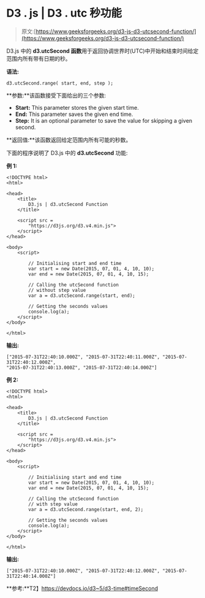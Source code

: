 # D3 . js | D3 . utc 秒功能

> 原文:[https://www.geeksforgeeks.org/d3-js-d3-utcsecond-function/](https://www.geeksforgeeks.org/d3-js-d3-utcsecond-function/)

D3.js 中的 **d3.utcSecond 函数**用于返回协调世界时(UTC)中开始和结束时间给定范围内所有带有日期的秒。

**语法:**

```
d3.utcSecond.range( start, end, step );
```

**参数:**该函数接受下面给出的三个参数:

*   **Start:** This parameter stores the given start time.
*   **End:** This parameter saves the given end time.
*   **Step:** It is an optional parameter to save the value for skipping a given second.

**返回值:**该函数返回给定范围内所有可能的秒数。

下面的程序说明了 D3.js 中的 **d3.utcSecond** 功能:

**例 1:**

```
<!DOCTYPE html>
<html>

<head>
    <title>
        D3.js | d3.utcSecond Function
    </title>

    <script src =
        "https://d3js.org/d3.v4.min.js">
    </script>
</head>

<body>
    <script>

        // Initialising start and end time
        var start = new Date(2015, 07, 01, 4, 10, 10);
        var end = new Date(2015, 07, 01, 4, 10, 15);

        // Calling the utcSecond function
        // without step value
        var a = d3.utcSecond.range(start, end);

        // Getting the seconds values
        console.log(a);
    </script>
</body>

</html>
```

**输出:**

```
["2015-07-31T22:40:10.000Z", "2015-07-31T22:40:11.000Z", "2015-07-31T22:40:12.000Z", 
"2015-07-31T22:40:13.000Z", "2015-07-31T22:40:14.000Z"]

```

**例 2:**

```
<!DOCTYPE html>
<html>

<head>
    <title>
        D3.js | d3.utcSecond Function
    </title>

    <script src =
        "https://d3js.org/d3.v4.min.js">
    </script>
</head>

<body>
    <script>

        // Initialising start and end time
        var start = new Date(2015, 07, 01, 4, 10, 10);
        var end = new Date(2015, 07, 01, 4, 10, 15);

        // Calling the utcSecond function
        // with step value
        var a = d3.utcSecond.range(start, end, 2);

        // Getting the seconds values
        console.log(a);
    </script>
</body>

</html>
```

**输出:**

```
["2015-07-31T22:40:10.000Z", "2015-07-31T22:40:12.000Z", "2015-07-31T22:40:14.000Z"]

```

**参考:**T2】https://devdocs.io/d3~5/d3-time#timeSecond